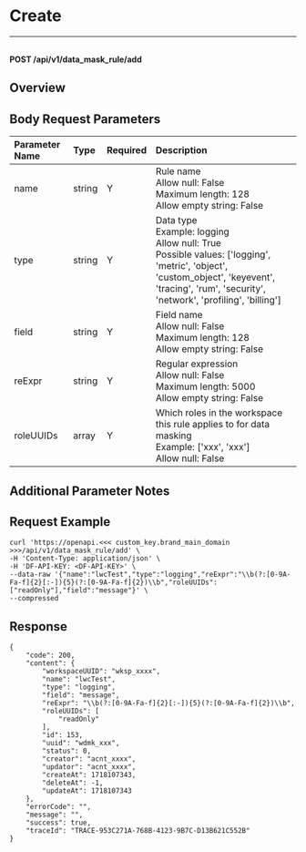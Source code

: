 # Create

---

<br />**POST /api/v1/data_mask_rule/add**

## Overview




## Body Request Parameters

| Parameter Name | Type   | Required | Description                                                                                           |
|:--------------|:-------|:--------|:-----------------------------------------------------------------------------------------------------|
| name          | string | Y       | Rule name<br>Allow null: False <br>Maximum length: 128 <br>Allow empty string: False <br>                |
| type          | string | Y       | Data type<br>Example: logging <br>Allow null: True <br>Possible values: ['logging', 'metric', 'object', 'custom_object', 'keyevent', 'tracing', 'rum', 'security', 'network', 'profiling', 'billing'] <br> |
| field         | string | Y       | Field name<br>Allow null: False <br>Maximum length: 128 <br>Allow empty string: False <br>               |
| reExpr        | string | Y       | Regular expression<br>Allow null: False <br>Maximum length: 5000 <br>Allow empty string: False <br>      |
| roleUUIDs     | array  | Y       | Which roles in the workspace this rule applies to for data masking<br>Example: ['xxx', 'xxx'] <br>Allow null: False <br> |

## Additional Parameter Notes





## Request Example
```shell
curl 'https://openapi.<<< custom_key.brand_main_domain >>>/api/v1/data_mask_rule/add' \
-H 'Content-Type: application/json' \
-H 'DF-API-KEY: <DF-API-KEY>' \
--data-raw '{"name":"lwcTest","type":"logging","reExpr":"\\b(?:[0-9A-Fa-f]{2}[:-]){5}(?:[0-9A-Fa-f]{2})\\b","roleUUIDs":["readOnly"],"field":"message"}' \
--compressed
```




## Response
```shell
{
    "code": 200,
    "content": {
        "workspaceUUID": "wksp_xxxx",
        "name": "lwcTest",
        "type": "logging",
        "field": "message",
        "reExpr": "\\b(?:[0-9A-Fa-f]{2}[:-]){5}(?:[0-9A-Fa-f]{2})\\b",
        "roleUUIDs": [
            "readOnly"
        ],
        "id": 153,
        "uuid": "wdmk_xxx",
        "status": 0,
        "creator": "acnt_xxxx",
        "updator": "acnt_xxxx",
        "createAt": 1718107343,
        "deleteAt": -1,
        "updateAt": 1718107343
    },
    "errorCode": "",
    "message": "",
    "success": true,
    "traceId": "TRACE-953C271A-768B-4123-9B7C-D13B621C552B"
} 
```